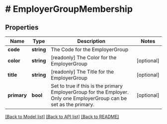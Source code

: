 # # EmployerGroupMembership

## Properties

Name | Type | Description | Notes
------------ | ------------- | ------------- | -------------
**code** | **string** | The Code for the EmployerGroup |
**color** | **string** | [readonly] The Color for the EmployerGroup | [optional]
**title** | **string** | [readonly] The Title for the EmployerGroup | [optional]
**primary** | **bool** | Set to true if this is the primary EmployerGroup for the Employer.  Only one EmployerGroup can be set as the primary. | [optional]

[[Back to Model list]](../../README.md#models) [[Back to API list]](../../README.md#endpoints) [[Back to README]](../../README.md)
